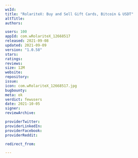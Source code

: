 ```yaml
---
wsId: 
title: "RolariteX: Buy and Sell Gift Cards, Bitcoin & USDT"
altTitle: 
authors:

users: 100
appId: com.wRolariteX_12668517
released: 2021-09-08
updated: 2021-09-09
version: "1.0.58"
stars: 
ratings: 
reviews: 
size: 12M
website: 
repository: 
issue: 
icon: com.wRolariteX_12668517.jpg
bugbounty: 
meta: ok
verdict: fewusers
date: 2021-10-05
signer: 
reviewArchive:

providerTwitter: 
providerLinkedIn: 
providerFacebook: 
providerReddit: 

redirect_from:

---
```


